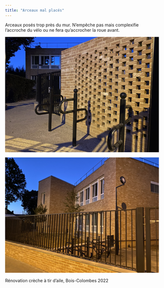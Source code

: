 ```yaml
---
title: "Arceaux mal placés"
---
```

Arceaux posés trop près du mur. N’empêche pas mais complexifie l’accroche du vélo ou ne fera qu’accrocher la roue avant. 

![Texte décrivant l'image](/../../../images/IMG_6209.jpeg)

![Texte décrivant l'image](/../../../images/IMG_6208.jpeg)

Rénovation crèche à tir d’aile, Bois-Colombes 2022